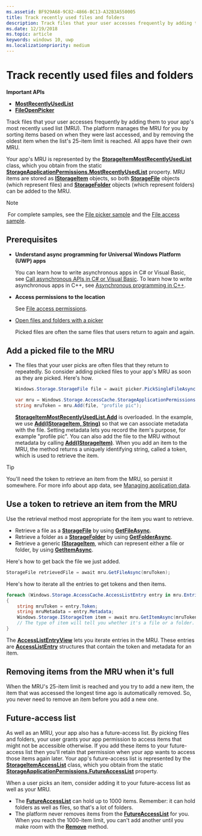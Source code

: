 ```yaml
---
ms.assetid: BF929A68-9C82-4866-BC13-A32B3A550005
title: Track recently used files and folders
description: Track files that your user accesses frequently by adding them to your app's most recently used list (MRU).
ms.date: 12/19/2018
ms.topic: article
keywords: windows 10, uwp
ms.localizationpriority: medium
---
```

# Track recently used files and folders

**Important APIs**

- [**MostRecentlyUsedList**](/uwp/api/windows.storage.accesscache.storageapplicationpermissions.mostrecentlyusedlist)
- [**FileOpenPicker**](/uwp/schemas/appxpackage/appxmanifestschema/element-fileopenpicker)

Track files that your user accesses frequently by adding them to your app's most recently used list (MRU). The platform manages the MRU for you by sorting items based on when they were last accessed, and by removing the oldest item when the list's 25-item limit is reached. All apps have their own MRU.

Your app's MRU is represented by the [**StorageItemMostRecentlyUsedList**](/uwp/api/Windows.Storage.AccessCache.StorageItemMostRecentlyUsedList) class, which you obtain from the static [**StorageApplicationPermissions.MostRecentlyUsedList**](/uwp/api/windows.storage.accesscache.storageapplicationpermissions.mostrecentlyusedlist) property. MRU items are stored as [**IStorageItem**](/uwp/api/Windows.Storage.IStorageItem) objects, so both [**StorageFile**](/uwp/api/Windows.Storage.StorageFile) objects (which represent files) and [**StorageFolder**](/uwp/api/Windows.Storage.StorageFolder) objects (which represent folders) can be added to the MRU.

> [!NOTE]
> For complete samples, see the [File picker sample](https://github.com/Microsoft/Windows-universal-samples/tree/master/Samples/FilePicker) and the [File access sample](https://github.com/Microsoft/Windows-universal-samples/tree/master/Samples/FileAccess).

## Prerequisites

-   **Understand async programming for Universal Windows Platform (UWP) apps**

    You can learn how to write asynchronous apps in C# or Visual Basic, see [Call asynchronous APIs in C# or Visual Basic](../threading-async/call-asynchronous-apis-in-csharp-or-visual-basic.md). To learn how to write asynchronous apps in C++, see [Asynchronous programming in C++](../threading-async/asynchronous-programming-in-cpp-universal-windows-platform-apps.md).

-   **Access permissions to the location**

    See [File access permissions](file-access-permissions.md).

-   [Open files and folders with a picker](quickstart-using-file-and-folder-pickers.md)

    Picked files are often the same files that users return to again and again.

 ## Add a picked file to the MRU

-   The files that your user picks are often files that they return to repeatedly. So consider adding picked files to your app's MRU as soon as they are picked. Here's how.

    ```cs
    Windows.Storage.StorageFile file = await picker.PickSingleFileAsync();

    var mru = Windows.Storage.AccessCache.StorageApplicationPermissions.MostRecentlyUsedList;
    string mruToken = mru.Add(file, "profile pic");
    ```

    [**StorageItemMostRecentlyUsedList.Add**](/uwp/api/windows.storage.accesscache.storageitemmostrecentlyusedlist.add) is overloaded. In the example, we use [**Add(IStorageItem, String)**](/uwp/api/windows.storage.accesscache.storageitemmostrecentlyusedlist.add) so that we can associate metadata with the file. Setting metadata lets you record the item's purpose, for example "profile pic". You can also add the file to the MRU without metadata by calling [**Add(IStorageItem)**](/uwp/api/windows.storage.accesscache.storageitemmostrecentlyusedlist.add). When you add an item to the MRU, the method returns a uniquely identifying string, called a token, which is used to retrieve the item.

> [!TIP]
> You'll need the token to retrieve an item from the MRU, so persist it somewhere. For more info about app data, see [Managing application data](/previous-versions/windows/apps/hh465109(v=win.10)).

## Use a token to retrieve an item from the MRU

Use the retrieval method most appropriate for the item you want to retrieve.

-   Retrieve a file as a [**StorageFile**](/uwp/api/Windows.Storage.StorageFile) by using [**GetFileAsync**](/uwp/api/windows.storage.accesscache.storageitemmostrecentlyusedlist.getfileasync).
-   Retrieve a folder as a [**StorageFolder**](/uwp/api/Windows.Storage.StorageFolder) by using [**GetFolderAsync**](/uwp/api/windows.storage.accesscache.storageitemmostrecentlyusedlist.getfolderasync).
-   Retrieve a generic [**IStorageItem**](/uwp/api/Windows.Storage.IStorageItem), which can represent either a file or folder, by using [**GetItemAsync**](/uwp/api/windows.storage.accesscache.storageitemmostrecentlyusedlist.getitemasync).

Here's how to get back the file we just added.

```cs
StorageFile retrievedFile = await mru.GetFileAsync(mruToken);
```

Here's how to iterate all the entries to get tokens and then items.

```cs
foreach (Windows.Storage.AccessCache.AccessListEntry entry in mru.Entries)
{
    string mruToken = entry.Token;
    string mruMetadata = entry.Metadata;
    Windows.Storage.IStorageItem item = await mru.GetItemAsync(mruToken);
    // The type of item will tell you whether it's a file or a folder.
}
```

The [**AccessListEntryView**](/uwp/api/Windows.Storage.AccessCache.AccessListEntryView) lets you iterate entries in the MRU. These entries are [**AccessListEntry**](/uwp/api/Windows.Storage.AccessCache.AccessListEntry) structures that contain the token and metadata for an item.

## Removing items from the MRU when it's full

When the MRU's 25-item limit is reached and you try to add a new item, the item that was accessed the longest time ago is automatically removed. So, you never need to remove an item before you add a new one.

## Future-access list

As well as an MRU, your app also has a future-access list. By picking files and folders, your user grants your app permission to access items that might not be accessible otherwise. If you add these items to your future-access list then you'll retain that permission when your app wants to access those items again later. Your app's future-access list is represented by the [**StorageItemAccessList**](/uwp/api/Windows.Storage.AccessCache.StorageItemAccessList) class, which you obtain from the static [**StorageApplicationPermissions.FutureAccessList**](/uwp/api/windows.storage.accesscache.storageapplicationpermissions.futureaccesslist) property.

When a user picks an item, consider adding it to your future-access list as well as your MRU.

-   The [**FutureAccessList**](/uwp/api/windows.storage.accesscache.storageapplicationpermissions.futureaccesslist) can hold up to 1000 items. Remember: it can hold folders as well as files, so that's a lot of folders.
-   The platform never removes items from the [**FutureAccessList**](/uwp/api/windows.storage.accesscache.storageapplicationpermissions.futureaccesslist) for you. When you reach the 1000-item limit, you can't add another until you make room with the [**Remove**](/uwp/api/windows.storage.accesscache.storageitemaccesslist.remove) method.
